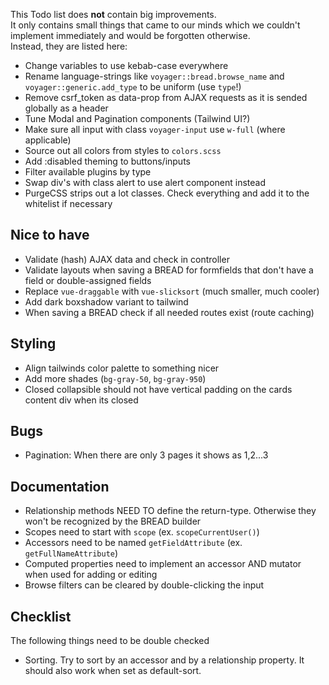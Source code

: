 This Todo list does **not** contain big improvements.  
It only contains small things that came to our minds which we couldn't implement immediately and would be forgotten otherwise.  
Instead, they are listed here:

- Change variables to use kebab-case everywhere
- Rename language-strings like `voyager::bread.browse_name` and `voyager::generic.add_type` to be uniform (use `type`!)
- Remove csrf_token as data-prop from AJAX requests as it is sended globally as a header
- Tune Modal and Pagination components (Tailwind UI?)
- Make sure all input with class `voyager-input` use `w-full` (where applicable)
- Source out all colors from styles to `colors.scss`
- Add :disabled theming to buttons/inputs
- Filter available plugins by type
- Swap div's with class alert to use alert component instead
- PurgeCSS strips out a lot classes. Check everything and add it to the whitelist if necessary

## Nice to have
- Validate (hash) AJAX data and check in controller
- Validate layouts when saving a BREAD for formfields that don't have a field or double-assigned fields
- Replace `vue-draggable` with `vue-slicksort` (much smaller, much cooler)
- Add dark boxshadow variant to tailwind
- When saving a BREAD check if all needed routes exist (route caching)

## Styling
- Align tailwinds color palette to something nicer
- Add more shades (`bg-gray-50`, `bg-gray-950`)
- Closed collapsible should not have vertical padding on the cards content div when its closed

## Bugs
- Pagination: When there are only 3 pages it shows as 1,2...3

## Documentation
- Relationship methods NEED TO define the return-type. Otherwise they won't be recognized by the BREAD builder
- Scopes need to start with `scope` (ex. `scopeCurrentUser()`)
- Accessors need to be named `getFieldAttribute` (ex. `getFullNameAttribute`)
- Computed properties need to implement an accessor AND mutator when used for adding or editing
- Browse filters can be cleared by double-clicking the input

## Checklist
The following things need to be double checked

- Sorting. Try to sort by an accessor and by a relationship property. It should also work when set as default-sort.